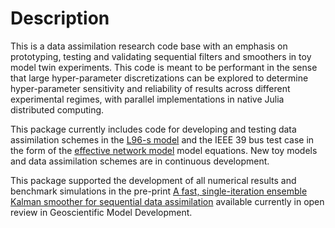 # Description

This is a data assimilation research code base with an emphasis on prototyping, testing and
validating sequential filters and smoothers in toy model twin experiments.
This code is meant to be performant in the sense that large hyper-parameter discretizations
can be explored to determine hyper-parameter sensitivity and reliability of results across
different experimental regimes, with parallel implementations in native Julia distributed
computing.

This package currently includes code for developing and testing data assimilation schemes in
the [L96-s model](https://gmd.copernicus.org/articles/13/1903/2020/) and the IEEE 39 bus test
case in the form of the [effective network
model](https://iopscience.iop.org/article/10.1088/1367-2630/17/1/015012)
model equations. New toy models and data assimilation schemes are in continuous development.

This package supported the development of all numerical results and benchmark simulations
in the pre-print
[A fast, single-iteration ensemble Kalman smoother for sequential data
assimilation](https://gmd.copernicus.org/preprints/gmd-2021-306/)
available currently in open review in Geoscientific Model Development.
